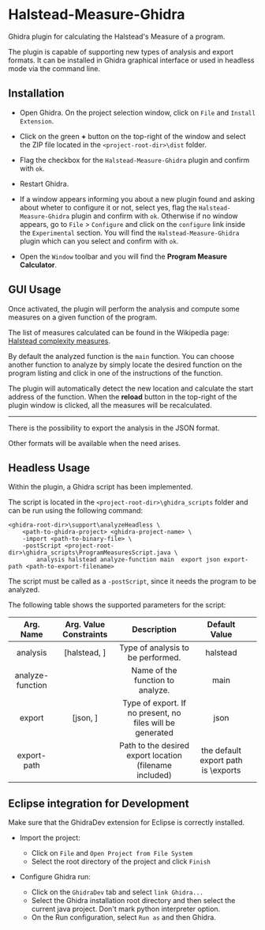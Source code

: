 # Halstead-Measure-Ghidra
Ghidra plugin for calculating the Halstead's Measure of a program.

The plugin is capable of supporting new types of analysis and export formats. It can be installed in Ghidra graphical interface or used in headless mode via the command line.

## Installation

* Open Ghidra. On the project selection window, click on `File` and `Install Extension`.

* Click on the green **+** button on the top-right of the window and select the ZIP file located in the `<project-root-dir>\dist` folder. 

* Flag the checkbox for the `Halstead-Measure-Ghidra` plugin and confirm with `ok`.

* Restart Ghidra.

* If a window appears informing you about a new plugin found and asking about wheter to configure it or not, select yes, flag the `Halstead-Measure-Ghidra` plugin and confirm with `ok`.
Otherwise if no window appears, go to `File` > `Configure` and click on the `configure` link inside the `Experimental` section. You will find the `Halstead-Measure-Ghidra` plugin which can you select and confirm with `ok`.

* Open the `Window` toolbar and you will find the **Program Measure Calculator**.

## GUI Usage

Once activated, the plugin will perform the analysis and compute some measures on a given function of the program.

The list of measures calculated can be found in the Wikipedia page: [Halstead complexity measures](https://en.wikipedia.org/wiki/Halstead_complexity_measures).

By default the analyzed function is the `main` function.
You can choose another function to analyze by simply locate the desired function on the program listing and click in one of the instructions of the function.

The plugin will automatically detect the new location and calculate the start address of the function. When the **reload** button in the top-right of the plugin window is clicked, all the measures will be recalculated.

---

There is the possibility to export the analysis in the JSON format. 

Other formats will be available when the need arises.

## Headless Usage

Within the plugin, a Ghidra script has been implemented.

The script is located in the `<project-root-dir>\ghidra_scripts` folder and can be run using the following command:

```
<ghidra-root-dir>\support\analyzeHeadless \
	<path-to-ghidra-project> <ghidra-project-name> \
	-import <path-to-binary-file> \
	-postScript <project-root-dir>\ghidra_scripts\ProgramMeasuresScript.java \
		analysis halstead analyze-function main  export json export-path <path-to-export-filename>
```

The script must be called as a `-postScript`, since it needs the program to be analyzed.

The following table shows the supported parameters for the script:

|     Arg. Name    | Arg. Value Constraints |                        Description                        |                     Default Value                     |   |
|:----------------:|:----------------------:|:---------------------------------------------------------:|:-----------------------------------------------------:|:-:|
|     analysis     |   [halstead, ]  | Type of analysis to be performed.                         |                        halstead                       |   |
| analyze-function |                        | Name of the function to analyze.                          |                          main                         |   |
|      export      |     [json, ]    | Type of export. If no present, no files will be generated |                          json                         |   |
|    export-path   |                        | Path to the desired export location (filename included)   | the default export path is <project-root-dir>\exports	|   |

## Eclipse integration for Development

Make sure that the GhidraDev extension for Eclipse is correctly installed.

* Import the project: 
    * Click on `File` and `Open Project from File System`
    * Select the root directory of the project and click `Finish`

* Configure Ghidra run: 
    * Click on the `GhidraDev` tab and select `link Ghidra...`
    * Select the Ghidra installation root directory and then select the current java project. Don't mark python interpreter option.
	* On the Run configuration, select `Run as` and then Ghidra.